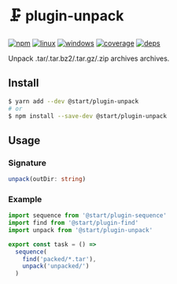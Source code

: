 # 🗜 plugin-unpack

[![npm](https://img.shields.io/npm/v/@start/plugin-unpack.svg?style=flat-square)](https://www.npmjs.com/package/@start/plugin-unpack) [![linux](https://img.shields.io/travis/deepsweet/start/master.svg?label=linux&style=flat-square)](https://travis-ci.org/deepsweet/start) [![windows](https://img.shields.io/appveyor/ci/deepsweet/start/master.svg?label=windows&style=flat-square)](https://ci.appveyor.com/project/deepsweet/start) [![coverage](https://img.shields.io/codecov/c/github/deepsweet/start/master.svg?style=flat-square)](https://codecov.io/github/deepsweet/start) [![deps](https://david-dm.org/deepsweet/start.svg?path=packages/plugin-unpack&style=flat-square)](https://david-dm.org/deepsweet/start?path=packages/plugin-unpack)

Unpack .tar/.tar.bz2/.tar.gz/.zip archives archives.

## Install

```sh
$ yarn add --dev @start/plugin-unpack
# or
$ npm install --save-dev @start/plugin-unpack
```

## Usage

### Signature

```ts
unpack(outDir: string)
```

### Example

```js
import sequence from '@start/plugin-sequence'
import find from '@start/plugin-find'
import unpack from '@start/plugin-unpack'

export const task = () =>
  sequence(
    find('packed/*.tar'),
    unpack('unpacked/')
  )
```
